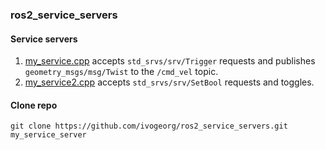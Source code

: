 ### ros2_service_servers

#### Service servers
1. [my_service.cpp](src/my_service.cpp) accepts `std_srvs/srv/Trigger` requests and publishes `geometry_msgs/msg/Twist` to the `/cmd_vel` topic.
2. [my_service2.cpp](src/my_service2.cpp) accepts `std_srvs/srv/SetBool` requests and toggles.

#### Clone repo
`git clone https://github.com/ivogeorg/ros2_service_servers.git my_service_server`

